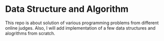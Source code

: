 # Data Structure and Algorithm

This repo is about solution of various programming problems from different online judges.
Also, I will add implementation of a few data structures and alogrithms from scratch.
